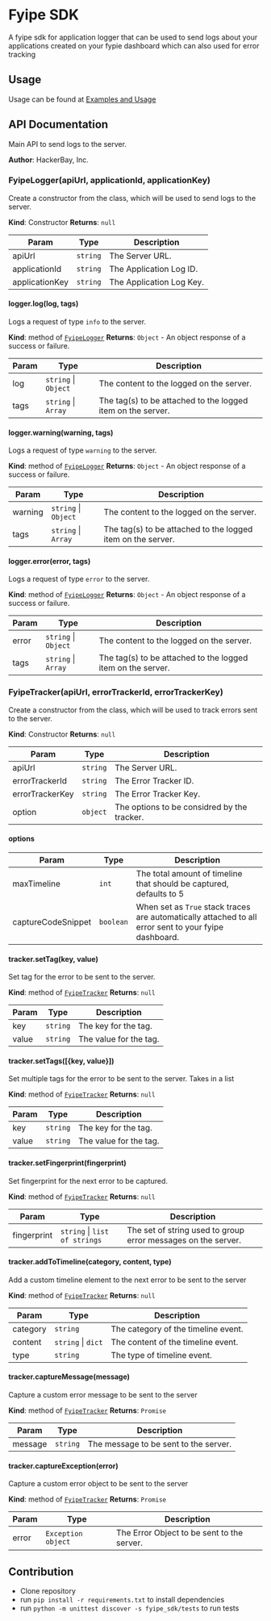 # Fyipe SDK

A fyipe sdk for application logger that can be used to send logs about your applications created on your fypie dashboard which can also used for error tracking

## Usage

Usage can be found at [Examples and Usage](README.rst)

## API Documentation

Main API to send logs to the server.

**Author**: HackerBay, Inc.

<a name="logger_api--logger"></a>

### FyipeLogger(apiUrl, applicationId, applicationKey)

Create a constructor from the class, which will be used to send logs to the server.

**Kind**: Constructor
**Returns**: <code>null</code>

| Param          | Type                | Description              |
| -------------- | ------------------- | ------------------------ |
| apiUrl         | <code>string</code> | The Server URL.          |
| applicationId  | <code>string</code> | The Application Log ID.  |
| applicationKey | <code>string</code> | The Application Log Key. |

#### logger.log(log, tags)

Logs a request of type `info` to the server.

**Kind**: method of [<code>FyipeLogger</code>](#logger_api--logger)
**Returns**: <code>Object</code> - An object response of a success or failure.

| Param | Type                                       | Description                                                 |
| ----- | ------------------------------------------ | ----------------------------------------------------------- |
| log   | <code>string</code> \| <code>Object</code> | The content to the logged on the server.                    |
| tags  | <code>string</code> \| <code>Array</code>  | The tag(s) to be attached to the logged item on the server. |

#### logger.warning(warning, tags)

Logs a request of type `warning` to the server.

**Kind**: method of [<code>FyipeLogger</code>](#logger_api--logger)
**Returns**: <code>Object</code> - An object response of a success or failure.

| Param   | Type                                       | Description                                                 |
| ------- | ------------------------------------------ | ----------------------------------------------------------- |
| warning | <code>string</code> \| <code>Object</code> | The content to the logged on the server.                    |
| tags    | <code>string</code> \| <code>Array</code>  | The tag(s) to be attached to the logged item on the server. |

#### logger.error(error, tags)

Logs a request of type `error` to the server.

**Kind**: method of [<code>FyipeLogger</code>](#logger_api--logger)
**Returns**: <code>Object</code> - An object response of a success or failure.

| Param | Type                                       | Description                                                 |
| ----- | ------------------------------------------ | ----------------------------------------------------------- |
| error | <code>string</code> \| <code>Object</code> | The content to the logged on the server.                    |
| tags  | <code>string</code> \| <code>Array</code>  | The tag(s) to be attached to the logged item on the server. |

<a name="tracker_api--tracker"></a>

### FyipeTracker(apiUrl, errorTrackerId, errorTrackerKey)

Create a constructor from the class, which will be used to track errors sent to the server.

**Kind**: Constructor
**Returns**: <code>null</code>

| Param           | Type                | Description                                 |
| --------------- | ------------------- | ------------------------------------------- |
| apiUrl          | <code>string</code> | The Server URL.                             |
| errorTrackerId  | <code>string</code> | The Error Tracker ID.                       |
| errorTrackerKey | <code>string</code> | The Error Tracker Key.                      |
| option          | <code>object</code> | The options to be considred by the tracker. |

#### options

| Param              | Type                 | Description                                                                                           |
| ------------------ | -------------------- | ----------------------------------------------------------------------------------------------------- |
| maxTimeline        | <code>int</code>     | The total amount of timeline that should be captured, defaults to 5                                   |
| captureCodeSnippet | <code>boolean</code> | When set as `True` stack traces are automatically attached to all error sent to your fyipe dashboard. |

#### tracker.setTag(key, value)

Set tag for the error to be sent to the server.

**Kind**: method of [<code>FyipeTracker</code>](#tracker_api--tracker)
**Returns**: <code>null</code>

| Param | Type                | Description            |
| ----- | ------------------- | ---------------------- |
| key   | <code>string</code> | The key for the tag.   |
| value | <code>string</code> | The value for the tag. |

#### tracker.setTags([{key, value}])

Set multiple tags for the error to be sent to the server. Takes in a list

**Kind**: method of [<code>FyipeTracker</code>](#tracker_api--tracker)
**Returns**: <code>null</code>

| Param | Type                | Description            |
| ----- | ------------------- | ---------------------- |
| key   | <code>string</code> | The key for the tag.   |
| value | <code>string</code> | The value for the tag. |

#### tracker.setFingerprint(fingerprint)

Set fingerprint for the next error to be captured.

**Kind**: method of [<code>FyipeTracker</code>](#tracker_api--tracker)
**Returns**: <code>null</code>

| Param       | Type                                                | Description                                                   |
| ----------- | --------------------------------------------------- | ------------------------------------------------------------- |
| fingerprint | <code>string</code> \| <code>list of strings</code> | The set of string used to group error messages on the server. |

#### tracker.addToTimeline(category, content, type)

Add a custom timeline element to the next error to be sent to the server

**Kind**: method of [<code>FyipeTracker</code>](#tracker_api--tracker)
**Returns**: <code>null</code>

| Param    | Type                                     | Description                         |
| -------- | ---------------------------------------- | ----------------------------------- |
| category | <code>string</code>                      | The category of the timeline event. |
| content  | <code>string</code> \| <code>dict</code> | The content of the timeline event.  |
| type     | <code>string</code>                      | The type of timeline event.         |

#### tracker.captureMessage(message)

Capture a custom error message to be sent to the server

**Kind**: method of [<code>FyipeTracker</code>](#tracker_api--tracker)
**Returns**: <code>Promise</code>

| Param   | Type                | Description                           |
| ------- | ------------------- | ------------------------------------- |
| message | <code>string</code> | The message to be sent to the server. |

#### tracker.captureException(error)

Capture a custom error object to be sent to the server

**Kind**: method of [<code>FyipeTracker</code>](#tracker_api--tracker)
**Returns**: <code>Promise</code>

| Param | Type                          | Description                                |
| ----- | ----------------------------- | ------------------------------------------ |
| error | <code>Exception object</code> | The Error Object to be sent to the server. |

## Contribution

-   Clone repository
-   run `pip install -r requirements.txt` to install dependencies
-   run `python -m unittest discover -s fyipe_sdk/tests` to run tests
